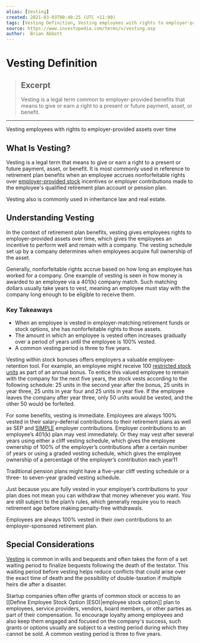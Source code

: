 ```yaml
---
alias: [Vesting]
created: 2021-03-03T00:40:25 (UTC +11:00)
tags: [Vesting Definition, Vesting employees with rights to employer-provided assets over time]
source: https://www.investopedia.com/terms/v/vesting.asp
author:  Brian Abbott
---
```


# Vesting Definition

> ## Excerpt
> Vesting is a legal term common to employer-provided benefits that means to give or earn a right to a present or future payment, asset, or benefit.

---

Vesting employees with rights to employer-provided assets over time
## What Is Vesting?

Vesting is a legal term that means to give or earn a right to a present or future payment, asset, or benefit. It is most commonly used in reference to retirement plan benefits when an employee accrues nonforfeitable rights over [employer-provided stock](https://www.investopedia.com/terms/e/esop.asp) incentives or employer contributions made to the employee's qualified retirement plan account or pension plan.

Vesting also is commonly used in inheritance law and real estate.

## Understanding Vesting

In the context of retirement plan benefits, vesting gives employees rights to employer-provided assets over time, which gives the employees an incentive to perform well and remain with a company. The vesting schedule set up by a company determines when employees acquire full ownership of the asset.

Generally, nonforfeitable rights accrue based on how long an employee has worked for a company. One example of vesting is seen in how money is awarded to an employee via a 401(k) company match. Such matching dollars usually take years to vest, meaning an employee must stay with the company long enough to be eligible to receive them.

### Key Takeaways

-   When an employee is vested in employer-matching retirement funds or stock options, she has nonforfeitable rights to those assets.
-   The amount in which an employee is vested often increases gradually over a period of years until the employee is 100% vested.
-   A common vesting period is three to five years.

Vesting within stock bonuses offers employers a valuable employee-retention tool. For example, an employee might receive 100 [restricted stock units](https://www.investopedia.com/terms/r/restricted-stock-unit.asp) as part of an annual bonus. To entice this valued employee to remain with the company for the next five years, the stock vests according to the following schedule: 25 units in the second year after the bonus, 25 units in year three, 25 units in year four and 25 units in year five. If the employee leaves the company after year three, only 50 units would be vested, and the other 50 would be forfeited.

For some benefits, vesting is immediate. Employees are always 100% vested in their salary-deferral contributions to their retirement plans as well as SEP and [SIMPLE](https://www.investopedia.com/terms/s/simple.asp) employer contributions. Employer contributions to an employee’s 401(k) plan may vest immediately. Or they may vest after several years using either a cliff vesting schedule, which gives the employee ownership of 100% of the employer’s contributions after a certain number of years or using a graded vesting schedule, which gives the employee ownership of a percentage of the employer’s contribution each year11

Traditional pension plans might have a five-year cliff vesting schedule or a three- to seven-year graded vesting schedule.

Just because you are fully vested in your employer’s contributions to your plan does not mean you can withdraw that money whenever you want. You are still subject to the plan’s rules, which generally require you to reach retirement age before making penalty-free withdrawals.

Employees are always 100% vested in their own contributions to an employer-sponsored retirement plan.

## Special Considerations

[Vesting](https://www.investopedia.com/managing-wealth/get-most-out-employee-stock-options/) is common in wills and bequests and often takes the form of a set waiting period to finalize bequests following the death of the testator. This waiting period before vesting helps reduce conflicts that could arise over the exact time of death and the possibility of double-taxation if multiple heirs die after a disaster.

Startup companies often offer grants of common stock or access to an [[Define Employee Stock Option (ESO)|employee stock option]] plan to employees, service providers, vendors, board members, or other parties as part of their compensation. To encourage loyalty among employees and also keep them engaged and focused on the company's success, such grants or options usually are subject to a vesting period during which they cannot be sold. A common vesting period is three to five years.

